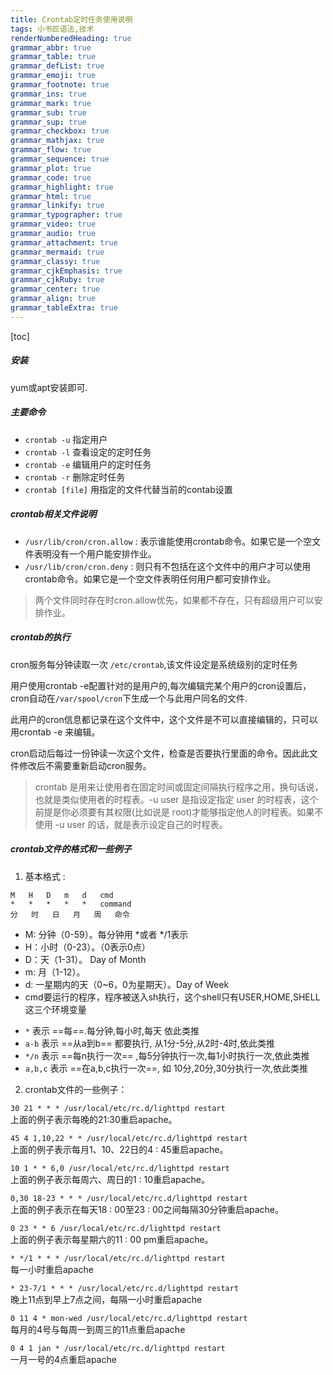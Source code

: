 ```yaml
---
title: Crontab定时任务使用说明
tags: 小书匠语法,技术
renderNumberedHeading: true
grammar_abbr: true
grammar_table: true
grammar_defList: true
grammar_emoji: true
grammar_footnote: true
grammar_ins: true
grammar_mark: true
grammar_sub: true
grammar_sup: true
grammar_checkbox: true
grammar_mathjax: true
grammar_flow: true
grammar_sequence: true
grammar_plot: true
grammar_code: true
grammar_highlight: true
grammar_html: true
grammar_linkify: true
grammar_typographer: true
grammar_video: true
grammar_audio: true
grammar_attachment: true
grammar_mermaid: true
grammar_classy: true
grammar_cjkEmphasis: true
grammar_cjkRuby: true
grammar_center: true
grammar_align: true
grammar_tableExtra: true
---
```


[toc]

##### 安装

yum或apt安装即可.

##### 主要命令

- `crontab -u` 指定用户
- `crontab -l` 查看设定的定时任务
- `crontab -e` 编辑用户的定时任务
- `crontab -r` 删除定时任务
- `crontab [file]` 用指定的文件代替当前的contab设置

##### crontab相关文件说明

- `/usr/lib/cron/cron.allow` : 表示谁能使用crontab命令。如果它是一个空文件表明没有一个用户能安排作业。
- `/usr/lib/cron/cron.deny` : 则只有不包括在这个文件中的用户才可以使用crontab命令。如果它是一个空文件表明任何用户都可安排作业。

> 两个文件同时存在时cron.allow优先，如果都不存在，只有超级用户可以安排作业。

##### crontab的执行

cron服务每分钟读取一次 `/etc/crontab`,该文件设定是系统级别的定时任务

用户使用crontab -e配置针对的是用户的,每次编辑完某个用户的cron设置后，cron自动在`/var/spool/cron`下生成一个与此用户同名的文件.

此用户的cron信息都记录在这个文件中，这个文件是不可以直接编辑的，只可以用crontab -e 来编辑。

cron启动后每过一份钟读一次这个文件，检查是否要执行里面的命令。因此此文件修改后不需要重新启动cron服务。

> crontab 是用来让使用者在固定时间或固定间隔执行程序之用，换句话说，也就是类似使用者的时程表。-u user 是指设定指定 user 的时程表，这个前提是你必须要有其权限(比如说是 root)才能够指定他人的时程表。如果不使用 -u user 的话，就是表示设定自己的时程表。

##### crontab文件的格式和一些例子

1. 基本格式 : 

```
M	H	D	m	d	cmd
*	*	*	*	*	command
分	时	日	月	周	命令
```

- M: 分钟（0-59）。每分钟用 \*或者 \*/1表示
- H：小时（0-23）。（0表示0点）
- D：天（1-31）。 Day of Month
- m: 月（1-12）。
- d: 一星期内的天（0~6，0为星期天）。Day of Week
- cmd要运行的程序，程序被送入sh执行，这个shell只有USER,HOME,SHELL这三个环境变量

* `*` 表示 ==每==.每分钟,每小时,每天 依此类推
* `a-b` 表示 ==从a到b== 都要执行, 从1分-5分,从2时-4时,依此类推
* `*/n` 表示 ==每n执行一次== ,每5分钟执行一次,每1小时执行一次,依此类推
* `a,b,c` 表示 ==在a,b,c执行一次==, 如 10分,20分,30分执行一次,依此类推

2. crontab文件的一些例子：

`30 21 * * * /usr/local/etc/rc.d/lighttpd restart` </br>
上面的例子表示每晚的21:30重启apache。

`45 4 1,10,22 * * /usr/local/etc/rc.d/lighttpd restart` </br>
上面的例子表示每月1、10、22日的4 : 45重启apache。

`10 1 * * 6,0 /usr/local/etc/rc.d/lighttpd restart` </br>
上面的例子表示每周六、周日的1 : 10重启apache。

`0,30 18-23 * * * /usr/local/etc/rc.d/lighttpd restart` </br>
上面的例子表示在每天18 : 00至23 : 00之间每隔30分钟重启apache。

`0 23 * * 6 /usr/local/etc/rc.d/lighttpd restart` </br>
上面的例子表示每星期六的11 : 00 pm重启apache。

`* */1 * * * /usr/local/etc/rc.d/lighttpd restart` </br>
每一小时重启apache

`* 23-7/1 * * * /usr/local/etc/rc.d/lighttpd restart` </br>
晚上11点到早上7点之间，每隔一小时重启apache

`0 11 4 * mon-wed /usr/local/etc/rc.d/lighttpd restart` </br>
每月的4号与每周一到周三的11点重启apache

`0 4 1 jan * /usr/local/etc/rc.d/lighttpd restart` </br>
一月一号的4点重启apache
